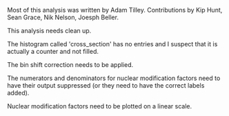 Most of this analysis was written by Adam Tilley.  Contributions by Kip Hunt, Sean Grace, Nik Nelson, Joesph Beller.

This analysis needs clean up.

The histogram called 'cross_section' has no entries and I suspect that it is actually a counter and not filled.

The bin shift correction needs to be applied.

The numerators and denominators for nuclear modification factors need to have their output suppressed (or they need to have the correct labels added).

Nuclear modification factors need to be plotted on a linear scale.
